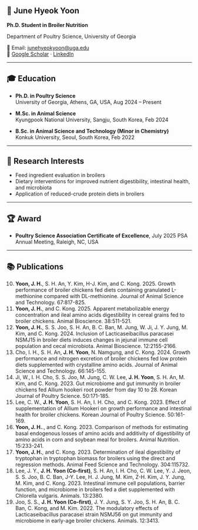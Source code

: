 ## 🐔 June Hyeok Yoon
**Ph.D. Student in Broiler Nutrition**  

Department of Poultry Science, University of Georgia  

📧 Email: [junehyeokyoon@uga.edu](mailto:junehyeokyoon@uga.edu)  
🔗 [Google Scholar](https://scholar.google.com/citations?user=1JO24ZIAAAAJ&hl=ko&oi=ao) · 
[LinkedIn](https://www.linkedin.com/in/june-hyeok-yoon-305573238/)

---

## 🎓 Education
- **Ph.D. in Poultry Science**  
  University of Georgia, Athens, GA, USA, Aug 2024 – Present  

- **M.Sc. in Animal Science**  
  Kyungpook National University, Sangju, South Korea, Feb 2024  

- **B.Sc. in Animal Science and Technology (Minor in Chemistry)**  
  Konkuk University, Seoul, South Korea, Feb 2022  

---
## 🔬 Research Interests
- Feed ingredient evaluation in broilers  
- Dietary interventions for improved nutrient digestibility, intestinal health, and microbiota   
- Application of reduced-crude protein diets in broilers

---
## 🏆 Award
- **Poultry Science Association Certificate of Excellence**, July 2025 PSA Annual Meeting, Raleigh, NC, USA

---
## 📚 Publications
 10. **Yoon, J. H.**, S. H. An, Y. Kim, H-J. Kim, and C. Kong. 2025. Growth performance of broiler chickens fed diets containing granulated L-methionine compared with DL-methionine. Journal of Animal Science and Technology. 67:817-825.
 9. **Yoon, J. H.**, and C. Kong. 2025. Apparent metabolizable energy concentration and ileal amino acids digestibility in cereal grains fed to broiler chickens. Animal Bioscience. 38:511-521.
 8. **Yoon, J. H.**, S. S. Joo, S. H. An, B. C. Ban, M. Jung, W. Ji, J. Y. Jung, M. Kim, and C. Kong. 2024. Inclusion of Lacticaseibacillus paracasei NSMJ15 in broiler diets induces changes in jejunal immune cell population and cecal microbiota. Animal Bioscience. 12:2155-2166.
 7. Cho, I. H., S. H. An, **J. H. Yoon**, N. Namgung, and C. Kong. 2024. Growth performance and nitrogen excretion of broiler chickens fed low protein diets supplemented with crystalline amino acids. Journal of Animal Science and Technology. 66:145-155.
 6. Ji, W., I. H. Cho, S. S. Joo, M. Jung, C. W. Lee, **J. H. Yoon**, S. H. An, M. Kim, and C. Kong. 2023. Gut microbiome and gut immunity in broiler chickens fed Allium hookeri root powder from day 10 to 28. Korean Journal of Poultry Science. 50:171-185.
 5. Lee, C. W., **J. H. Yoon**, S. H. An, I. H. Cho, and C. Kong. 2023. Effect of supplementation of Allium Hookeri on growth performance and intestinal health for broiler chickens. Korean Journal of Poultry Science. 50:161-169.
 4. **Yoon, J. H.**., and C. Kong. 2023. Comparison of methods for estimating basal endogenous losses of amino acids and additivity of digestibility of amino acids in corn and soybean meal for broilers. Animal Nutrition. 15:233-241.
 3. **Yoon, J. H.**, and C. Kong. 2023. Determination of ileal digestibility of tryptophan in tryptophan biomass for broilers using the direct and regression methods. Animal Feed Science and Technology. 304:115732.
 2. Lee, J. Y., **J. H. Yoon (Co-first)**, S. H. An, I. H. Cho, C. W. Lee, Y. J. Jeon, S. S. Joo, B. C. Ban, J-Y. Lee, H. J. Jung, M. Kim, Z-H. Kim, J. Y. Jung, M. Kim, and C. Kong. 2023. Intestinal immune cell populations, barrier function, and microbiome in broilers fed a diet supplemented with Chlorella vulgaris. Animals. 13:2380.
 1. Joo, S. S., **J. H. Yoon (Co-first)**, J. Y. Jung, S. Y. Joo, S. H. An, B. C. Ban, C. Kong, and M. Kim. 2022. The modulatory effects of Lacticaseibacillus paracasei strain NSMJ56 on gut immunity and microbiome in early-age broiler chickens. Animals. 12:3413.

